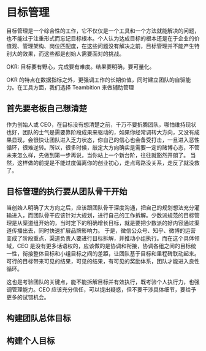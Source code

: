# 目标管理

目标管理是一个综合性的工作，它不仅仅是一个工具和一个方法就能解决的问题，也不能过于注重形式而忘记目标根本。个人认为达成目标的根本还是在于企业的价值观、管理架构、岗位匹配度，在这些问题没有解决之前，目标管理并不能产生特别大的效果，而这些都是创始人需要面对的挑战。

OKR: 目标要有野心，完成要有难度。结果要明确，要可量化。

OKR 的特点在数据指标之外，更强调工作的长期价值，同时建立团队的自驱能力。在工具方面，我们选择 Teambition 来做辅助管理

## 首先要老板自己想清楚

作为创始人或 CEO，在目标没有想清楚之前，千万不要折腾团队，哪怕维持现状也好，团队的士气是需要靠阶段成果来驱动的，如果你经常调转大方向，又没有成果显现，会很快让团队进入乏力状态，你自己的信心也会备受打击，一旦进入恶性循环，很难逆转。所以，很多时候，敲定大方向确实是需要一定的赌博心态，不管未来怎么样，先做到第一步再说，当你站上一个新台阶，往往就豁然开朗了。
当然，这样做的前提是不能过度偏离你的创业初心，走点弯路没关系，走反了就没救了。

## 目标管理的执行要从团队骨干开始

当创始人明确了大方向之后，应该跟团队骨干深度沟通，把自己的规划想法充分灌输进入，而团队骨干应该针对大规划，进行自己的工作拆解。少数派规范的目标管理是从渠道组开始的，当时定下的明确增长目标，就是要把少数派的好内容通过渠道传播出去，同时快速扩展品牌影响力。
于是，微信公众号、知乎、微博的运营变成了阶段重点，渠道负责人要进行目标拆解，并推动小组执行。而在这个具体领域，CEO 是没有更多话语权的，应该做的是协调和衔接，协调各组之间的目标统一性，衔接整体目标和小组目标之间的差距，让团队基于目标和里程碑联动起来。可行的目标带来可见的结果，可见的结果，有可见的奖励体系，团队才能进入良性循环。

这也是考验团队的关键点，能不能拆解目标并有效执行，既考验个人执行力，也强调管理能力。CEO 应该充分信任，可以提出疑惑，但不要干涉具体细节，要给予更多的试错机会。

## 构建团队总体目标

## 构建个人目标
